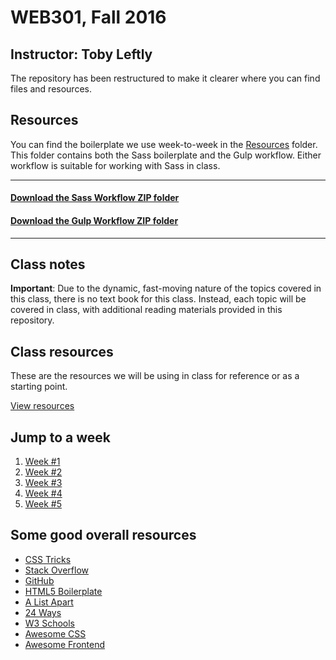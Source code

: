 # WEB301, Fall 2016

## Instructor: Toby Leftly

The repository has been restructured to make it clearer where you can find files and resources.

## Resources

You can find the boilerplate we use week-to-week in the [Resources](Resources/) folder. This folder contains both the Sass boilerplate and the Gulp workflow. Either workflow is suitable for working with Sass in class.

---

#### [Download the Sass Workflow ZIP folder](Resources/sass-workflow.zip)

#### [Download the Gulp Workflow ZIP folder](Resources/gulp-workflow.zip)

---

## Class notes

**Important**: Due to the dynamic, fast-moving nature of the topics covered in this class, there is no text book for this class. Instead, each topic will be covered in class, with additional reading materials provided in this repository.

## Class resources

These are the resources we will be using in class for reference or as a starting point.

[View resources](/Resources)

## Jump to a week

1. [Week #1](/Week_01)
2. [Week #2](/Week_02)
3. [Week #3](/Week_03)
4. [Week #4](/Week_04)
5. [Week #5](/Week_05)

## Some good overall resources

* [CSS Tricks](https://css-tricks.com/)
* [Stack Overflow](http://stackoverflow.com/)
* [GitHub](https://github.com/)
* [HTML5 Boilerplate](https://github.com/h5bp/html5-boilerplate)
* [A List Apart](http://alistapart.com/)
* [24 Ways](https://24ways.org/)
* [W3 Schools](http://www.w3schools.com/)
* [Awesome CSS](https://github.com/sotayamashita/awesome-css)
* [Awesome Frontend](https://github.com/syaning/awesome-frontend)
